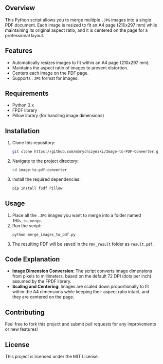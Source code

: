 ## Overview
This Python script allows you to merge multiple `.JPG` images into a single PDF document. Each image is resized to fit an A4 page (210x297 mm) while maintaining its original aspect ratio, and it is centered on the page for a professional layout.

## Features
- Automatically resizes images to fit within an A4 page (210x297 mm).
- Maintains the aspect ratio of images to prevent distortion.
- Centers each image on the PDF page.
- Supports `.JPG` format for images.

## Requirements
- Python 3.x
- FPDF library
- Pillow library (for handling image dimensions)

## Installation

1. Clone this repository:
    ```bash
    git clone https://github.com/mbrychczynski/Image-to-PDF-Converter.git
    ```
2. Navigate to the project directory:
    ```bash
    cd image-to-pdf-converter
    ```
3. Install the required dependencies:
    ```bash
    pip install fpdf Pillow
    ```

## Usage

1. Place all the `.JPG` images you want to merge into a folder named `IMGs_to_merge`.
2. Run the script:
    ```bash
    python merge_images_to_pdf.py
    ```
3. The resulting PDF will be saved in the `PDF_result` folder as `result.pdf`.

## Code Explanation

- **Image Dimension Conversion**: The script converts image dimensions from pixels to millimeters, based on the default 72 DPI (dots per inch) assumed by the FPDF library.
- **Scaling and Centering**: Images are scaled down proportionally to fit within the A4 dimensions while keeping their aspect ratio intact, and they are centered on the page.

## Contributing

Feel free to fork this project and submit pull requests for any improvements or new features!

## License

This project is licensed under the MIT License.
